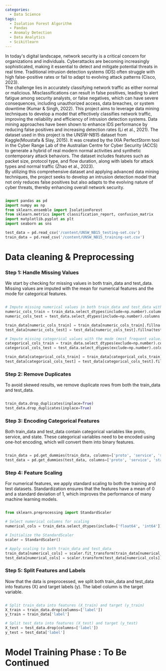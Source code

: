 ```yaml
---
categories:
  - Data Science
tags:
  - Isolation Forest Algorithm
  - Pandas
  - Anomaly Detection
  - Data Analytics
  - Scikitlearn
---
```


In today's digital landscape, network security is a critical concern for organizations and individuals. Cyberattacks are becoming increasingly sophisticated, making it essential to detect and mitigate potential threats in real time. Traditional intrusion detection systems (IDS) often struggle with high false-positive rates or fail to adapt to evolving attack patterns (Cisco, 2023).
<br>
The challenge lies in accurately classifying network traffic as either normal or malicious. Misclassifications can result in false positives, leading to alert fatigue among security analysts, or false negatives, which can have severe consequences, including unauthorized access, data breaches, or system downtime (Kumar & Singh, 2022). This project aims to leverage data mining techniques to develop a model that effectively classifies network traffic, improving the reliability and efficiency of intrusion detection systems. Data mining approaches have been shown to enhance IDS performance by reducing false positives and increasing detection rates (Li et al., 2021).
The dataset used in this project is the UNSW-NB15 dataset from Kaggle(Moustafa & Slay, 2015). It was created by the IXIA PerfectStorm tool in the Cyber Range Lab of the Australian Centre for Cyber Security (ACCS) to generate a hybrid of real modern normal activities and synthetic contemporary attack behaviors. The dataset includes features such as packet size, protocol type, and flow duration, along with labels for attack types and normal traffic (Zhao et al., 2023).
<br>
By utilizing this comprehensive dataset and applying advanced data mining techniques, the project seeks to develop an intrusion detection model that not only reduces false positives but also adapts to the evolving nature of cyber threats, thereby enhancing overall network security.

```python

import pandas as pd
import numpy as np
from sklearn.ensemble import IsolationForest
from sklearn.metrics import classification_report, confusion_matrix
import matplotlib.pyplot as plt
import seaborn as sns

test_data = pd.read_csv('/content/UNSW_NB15_testing-set.csv')
train_data = pd.read_csv('/content/UNSW_NB15_training-set.csv')

```

# Data cleaning & Preprocessing

### Step 1: Handle Missing Values

We start by checking for missing values in both train_data and test_data. Missing values are imputed with the mean for numerical features and the mode for categorical features.

```python

# Impute missing numerical values in both train_data and test_data with the mean
numeric_cols_train = train_data.select_dtypes(include=np.number).columns
numeric_cols_test = test_data.select_dtypes(include=np.number).columns

train_data[numeric_cols_train] = train_data[numeric_cols_train].fillna(train_data[numeric_cols_train].mean())
test_data[numeric_cols_test] = test_data[numeric_cols_test].fillna(test_data[numeric_cols_test].mean())

# Impute missing categorical values with the mode (most frequent value)
categorical_cols_train = train_data.select_dtypes(exclude=np.number).columns
categorical_cols_test = test_data.select_dtypes(exclude=np.number).columns

train_data[categorical_cols_train] = train_data[categorical_cols_train].fillna(train_data[categorical_cols_train].mode().iloc[0])
test_data[categorical_cols_test] = test_data[categorical_cols_test].fillna(test_data[categorical_cols_test].mode().iloc[0])

```

### Step 2: Remove Duplicates

To avoid skewed results, we remove duplicate rows from both the train_data and test_data.

```python

train_data.drop_duplicates(inplace=True)
test_data.drop_duplicates(inplace=True)

```

### Step 3: Encoding Categorical Features

Both train_data and test_data contain categorical variables like proto, service, and state. These categorical variables need to be encoded using one-hot encoding, which will convert them into binary features.

```python

train_data = pd.get_dummies(train_data, columns=['proto', 'service', 'state'], drop_first=True)
test_data = pd.get_dummies(test_data, columns=['proto', 'service', 'state'], drop_first=True)

```

### Step 4: Feature Scaling

For numerical features, we apply standard scaling to both the training and test datasets. Standardization ensures that the features have a mean of 0 and a standard deviation of 1, which improves the performance of many machine learning models.

```python

from sklearn.preprocessing import StandardScaler

# Select numerical columns for scaling
numerical_cols = train_data.select_dtypes(include=['float64', 'int64']).columns

# Initialize the StandardScaler
scaler = StandardScaler()

# Apply scaling to both train_data and test_data
train_data[numerical_cols] = scaler.fit_transform(train_data[numerical_cols])
test_data[numerical_cols] = scaler.transform(test_data[numerical_cols])

```

### Step 5: Split Features and Labels

Now that the data is preprocessed, we split both train_data and test_data into features (X) and target labels (y). The label column is the target variable.

```python

# Split train_data into features (X_train) and target (y_train)
X_train = train_data.drop(columns=['label'])
y_train = train_data['label']

# Split test_data into features (X_test) and target (y_test)
X_test = test_data.drop(columns=['label'])
y_test = test_data['label']


```

# Model Training Phase : To Be Continued
